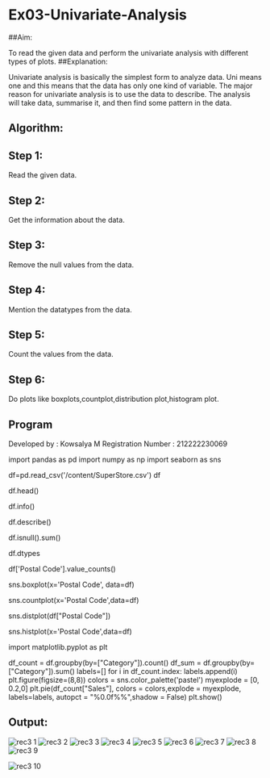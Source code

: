 # Ex03-Univariate-Analysis

##Aim:

To read the given data and perform the univariate analysis with different types of plots.
##Explanation:

Univariate analysis is basically the simplest form to analyze data. Uni means one and this means that the data has only one kind of variable. The major reason for univariate analysis is to use the data to describe. The analysis will take data, summarise it, and then find some pattern in the data.
## Algorithm:
## Step 1:
Read the given data.
## Step 2:
Get the information about the data.
## Step 3:
Remove the null values from the data.
## Step 4:
Mention the datatypes from the data.
## Step 5:
Count the values from the data.
## Step 6:
Do plots like boxplots,countplot,distribution plot,histogram plot.
## Program

Developed by : Kowsalya M
Registration Number : 212222230069


import pandas as pd
import numpy as np
import seaborn as sns

df=pd.read_csv('/content/SuperStore.csv')
df

df.head()

df.info()

df.describe()

df.isnull().sum()

df.dtypes

df['Postal Code'].value_counts()

sns.boxplot(x='Postal Code', data=df)

sns.countplot(x='Postal Code',data=df)

sns.distplot(df["Postal Code"])

sns.histplot(x='Postal Code',data=df)

import matplotlib.pyplot as plt

df_count = df.groupby(by=["Category"]).count()
df_sum = df.groupby(by=["Category"]).sum()
labels=[]
for i in df_count.index:
    labels.append(i)
plt.figure(figsize=(8,8))
colors = sns.color_palette('pastel')
myexplode = [0, 0.2,0]
plt.pie(df_count["Sales"], colors = colors,explode = myexplode, labels=labels, autopct = "%0.0f%%",shadow = False) 
plt.show()

## Output:
![rec3 1](https://user-images.githubusercontent.com/118671457/228624951-3b5c28a5-28c5-44be-9a54-1bdfbfafdb8c.png)
![rec3 2](https://user-images.githubusercontent.com/118671457/228624999-622c883a-a936-4cc1-b842-c44b15fbe6f6.png)
![rec3 3](https://user-images.githubusercontent.com/118671457/228625020-c76c68b0-d505-41ca-8328-82ebdb06ff7e.png)
![rec3 4](https://user-images.githubusercontent.com/118671457/228625074-d0713c0a-51c4-473f-a52f-5c1f85a186af.png)
![rec3 5](https://user-images.githubusercontent.com/118671457/228625114-22c37e3c-1de1-4344-ba6f-dbc6908c0a69.png)
![rec3 6](https://user-images.githubusercontent.com/118671457/228625149-2a3f5b68-929e-4bbc-89a6-cca98ee3ec68.png)
![rec3 7](https://user-images.githubusercontent.com/118671457/228625384-5e529212-ca8c-4526-b0af-d1114d920ea1.png)
![rec3 8](https://user-images.githubusercontent.com/118671457/228625415-217d719f-3112-464d-9e6a-f586ccc080a8.png)
![rec3 9](https://user-images.githubusercontent.com/118671457/228625467-2816c7a3-59d0-4dcf-aa90-a5d1c099a649.png)

![rec3 10](https://user-images.githubusercontent.com/118671457/228625583-8f515dd0-f32f-401d-bb7f-3b8111dcccce.png)
